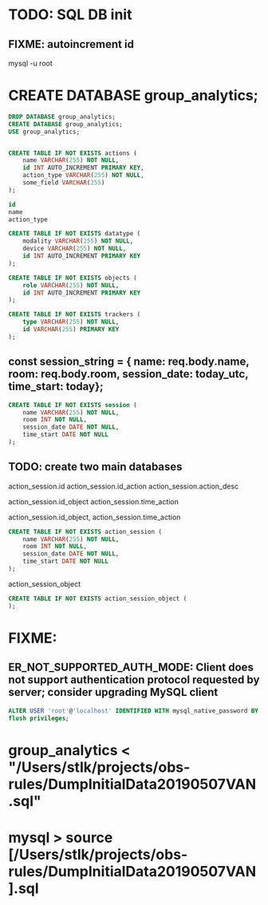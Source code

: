 # TODO: SQL DB init

## FIXME: autoincrement id

mysql -u root
# CREATE DATABASE group_analytics;

```sql
DROP DATABASE group_analytics;
CREATE DATABASE group_analytics;
USE group_analytics;
```


```sql

CREATE TABLE IF NOT EXISTS actions (
    name VARCHAR(255) NOT NULL,
    id INT AUTO_INCREMENT PRIMARY KEY,
    action_type VARCHAR(255) NOT NULL,
    some_field VARCHAR(255)
);

id
name
action_type

```


```sql
CREATE TABLE IF NOT EXISTS datatype (
    modality VARCHAR(255) NOT NULL,
    device VARCHAR(255) NOT NULL,
    id INT AUTO_INCREMENT PRIMARY KEY
);
```

```sql
CREATE TABLE IF NOT EXISTS objects (
    role VARCHAR(255) NOT NULL,
    id INT AUTO_INCREMENT PRIMARY KEY
);
```

```sql
CREATE TABLE IF NOT EXISTS trackers (
    type VARCHAR(255) NOT NULL,
    id VARCHAR(255) PRIMARY KEY
);
```

## const session_string = { name: req.body.name, room: req.body.room, session_date: today_utc, time_start: today};

```sql
CREATE TABLE IF NOT EXISTS session (
    name VARCHAR(255) NOT NULL,
    room INT NOT NULL,
    session_date DATE NOT NULL,
    time_start DATE NOT NULL
);
```


## TODO: create two main databases

action_session.id
action_session.id_action
action_session.action_desc

action_session.id_object
action_session.time_action

action_session.id_object, action_session.time_action

```sql
CREATE TABLE IF NOT EXISTS action_session (
    name VARCHAR(255) NOT NULL,
    room INT NOT NULL,
    session_date DATE NOT NULL,
    time_start DATE NOT NULL
);
```

action_session_object

```sql
CREATE TABLE IF NOT EXISTS action_session_object (
);
```


# FIXME:
## ER_NOT_SUPPORTED_AUTH_MODE: Client does not support authentication protocol requested by server; consider upgrading MySQL client

```sql
ALTER USER 'root'@'localhost' IDENTIFIED WITH mysql_native_password BY ''
flush privileges;
```

# group_analytics < "/Users/stlk/projects/obs-rules/DumpInitialData20190507VAN.sql"
# mysql > source [/Users/stlk/projects/obs-rules/DumpInitialData20190507VAN].sql
